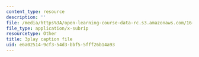 ```yaml
---
content_type: resource
description: ''
file: /media/https%3A/open-learning-course-data-rc.s3.amazonaws.com/16-687-private-pilot-ground-school-january-iap-2019/e6a025149cf354d3bbf55fff26b14a93_alLh1Jdqwvg.vtt
file_type: application/x-subrip
resourcetype: Other
title: 3play caption file
uid: e6a02514-9cf3-54d3-bbf5-5fff26b14a93
---
```

